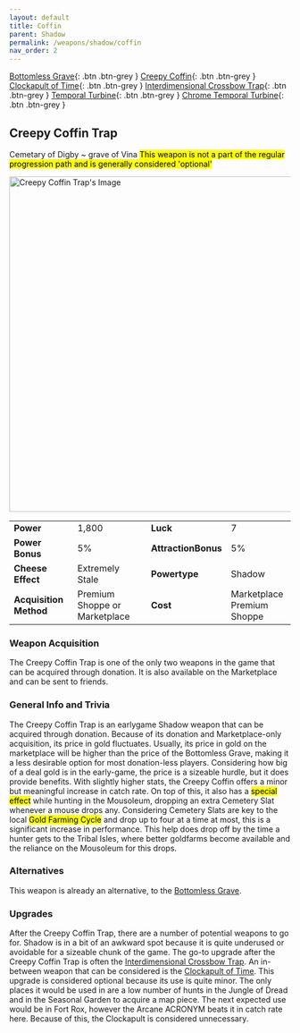 ```yaml
---
layout: default
title: Coffin
parent: Shadow
permalink: /weapons/shadow/coffin
nav_order: 2
---
```

<span class="fs-1">[Bottomless Grave](/weapons/shadow/bg){: .btn .btn-grey } </span><span class="fs-1"> [Creepy Coffin](/weapons/shadow/coffin){: .btn .btn-grey } </span><span class="fs-1"> [Clockapult of Time](/weapons/shadow/cot){: .btn .btn-grey } </span><span class="fs-1"> [Interdimensional Crossbow Trap](/weapons/shadow/idct){: .btn .btn-grey } </span><span class="fs-1"> [Temporal Turbine](/weapons/shadow/tt){: .btn .btn-grey } </span><span class="fs-1"> [Chrome Temporal Turbine](/weapons/shadow/ctt){: .btn .btn-grey } </span>

## Creepy Coffin Trap
Cemetary of Digby ~ grave of Vina
<mark> This weapon is not a part of the regular progression path and is generally considered 'optional'</mark>

<img src="/assets/images/weapons/cc.png" alt="Creepy Coffin Trap's Image" width="600">

|||||
|---|---|---|---|
| __Power__ 	| 1,800 	| __Luck__ 	| 7 	|
| __Power Bonus__ 	| 5% 	|__AttractionBonus__ 	| 5% 	|
| __Cheese Effect__ 	| Extremely Stale	| __Powertype__ 	| Shadow 	|
| __Acquisition Method__ 	| Premium Shoppe or Marketplace 	| __Cost__ 	| Marketplace <br> Premium Shoppe 	|

### Weapon Acquisition
The Creepy Coffin Trap is one of the only two weapons in the game that can be acquired through donation. It is also available on the Marketplace and can be sent to friends.

### General Info and Trivia
The Creepy Coffin Trap is an earlygame Shadow weapon that can be acquired through donation. Because of its donation and Marketplace-only acquisition, its price in gold fluctuates. Usually, its price in gold on the marketplace will be higher than the price of the Bottomless Grave, making it a less desirable option for most donation-less players. Considering how big of a deal gold is in the early-game, the price is a sizeable hurdle, but it does provide benefits.
With slightly higher stats, the Creepy Coffin offers a minor but meaningful increase in catch rate. On top of this, it also has a <mark>special effect</mark> while hunting in the Mousoleum, dropping an extra Cemetery Slat whenever a mouse drops any. Considering Cemetery Slats are key to the local <mark>Gold Farming Cycle</mark> and drop up to four at a time at most, this is a significant increase in performance. This help does drop off by the time a hunter gets to the Tribal Isles, where better goldfarms become available and the reliance on the Mousoleum for this drops.

### Alternatives
This weapon is already an alternative, to the [Bottomless Grave](/weapons/shadow/bg).
### Upgrades
After the Creepy Coffin Trap, there are a number of potential weapons to go for. Shadow is in a bit of an awkward spot because it is quite underused or avoidable for a sizeable chunk of the game. The go-to upgrade after the Creepy Coffin Trap is often the [Interdimensional Crossbow Trap](/weapons/shadow/IDCT).
An in-between weapon that can be considered is the [Clockapult of Time](/weapons/shadow/CoT). This upgrade is considered optional because its use is quite minor. The only places it would be used in are a low number of hunts in the Jungle of Dread and in the Seasonal Garden to acquire a map piece. The next expected use would be in Fort Rox, however the Arcane ACRONYM beats it in catch rate here. Because of this, the Clockapult is considered unnecessary.
